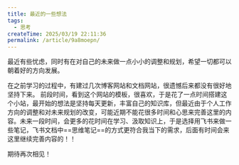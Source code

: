 ```yaml
---
title: 最近的一些想法
tags:
  - 思考
createTime: 2025/03/19 22:11:36
permalink: /article/9a8moepn/
---
```


最近有些忧虑，同时有在对自己的未来做一点小小的调整和规划，希望一切都可以朝着好的方向发展。

在之前学习的过程中，有建过几次博客网站和文档网站，很遗憾后来都没有很好地坚持下来。
前段时间，看到这个网站的模板，很喜欢，于是花了一点时间搭建这个小站，最开始的想法是坚持每天更新，丰富自己的知识库，但最近由于个人工作方向的调整和对未来规划的改变，可能近期不能花很多时间和心思来完善这里的内容。未来一段时间，会更多的花时间在学习、汲取知识上，于是选择用飞书来做一些笔记，飞书文档中==思维笔记==的方式更符合我当下的需求，后面有时间会来这里继续完善内容的！！

期待再次相见！